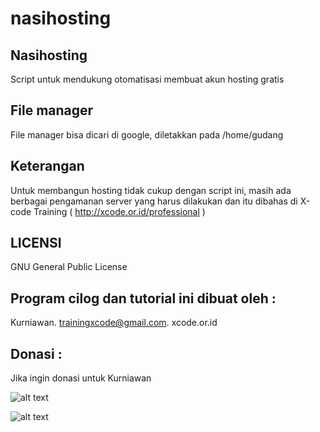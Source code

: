 # nasihosting
Nasihosting
-----------
Script untuk mendukung otomatisasi membuat akun hosting gratis

File manager
------------
File manager bisa dicari di google, diletakkan pada /home/gudang

Keterangan
----------
Untuk membangun hosting tidak cukup dengan script ini, masih ada berbagai pengamanan server yang harus dilakukan dan itu dibahas di X-code Training ( http://xcode.or.id/professional )

LICENSI
------- 
GNU General Public License 


Program cilog dan tutorial ini dibuat oleh :
--------------------------------------------
Kurniawan. trainingxcode@gmail.com. 
xcode.or.id


Donasi :
--------
Jika ingin donasi untuk Kurniawan

![alt text](http://xcodeserver.my.id/gofood.png)

![alt text](http://xcodeserver.my.id/gopay.png)
